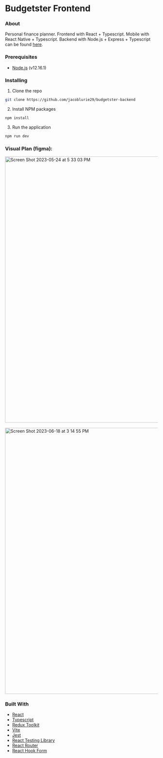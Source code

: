 # Budgetster Frontend

### About

Personal finance planner. Frontend with React + Typescript. Mobile with React Native + Typescript. Backend with Node.js + Express + Typescript can be found [here](https://github.com/jacoblurie29/budgetster-backend).

### Prerequisites

- [Node.js](https://nodejs.org/en/) (v12.16.1)

### Installing

1. Clone the repo

```sh
git clone https://github.com/jacoblurie29/budgetster-backend
```

2. Install NPM packages

```sh
npm install
```

3. Run the application

```sh
npm run dev
```

### Visual Plan (figma):

<img width="877" alt="Screen Shot 2023-05-24 at 5 33 03 PM" src="https://github.com/jacoblurie29/Budgetster/assets/19592236/2c572788-a138-4f5d-b142-ec27992a0624">
<br />
<br />

<img width="877" alt="Screen Shot 2023-06-18 at 3 14 55 PM" src="https://github.com/jacoblurie29/budgetster-frontend/assets/19592236/cddd3480-61ea-450e-94a1-9b2afe137af8">

### Built With

- [React](https://reactjs.org/)
- [Typescript](https://www.typescriptlang.org/)
- [Redux Toolkit](https://redux-toolkit.js.org/)
- [Vite](https://vitejs.dev/)
- [Jest](https://jestjs.io/)
- [React Testing Library](https://testing-library.com/docs/react-testing-library/intro/)
- [React Router](https://reactrouter.com/)
- [React Hook Form](https://react-hook-form.com/)
